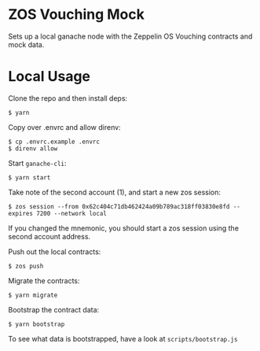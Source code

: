 # ZOS Vouching Mock

Sets up a local ganache node with the Zeppelin OS Vouching contracts and mock data.

# Local Usage

Clone the repo and then install deps:

```
$ yarn
```

Copy over .envrc and allow direnv:

```
$ cp .envrc.example .envrc
$ direnv allow
```

Start `ganache-cli`:

```
$ yarn start
```

Take note of the second account (1), and start a new zos session:

```
$ zos session --from 0x62c404c71db462424a09b789ac318ff03830e8fd --expires 7200 --network local
```

If you changed the mnemonic, you should start a zos session using the second account address.

Push out the local contracts:

```
$ zos push
```

Migrate the contracts:

```
$ yarn migrate
```

Bootstrap the contract data:

```
$ yarn bootstrap
```

To see what data is bootstrapped, have a look at `scripts/bootstrap.js`
